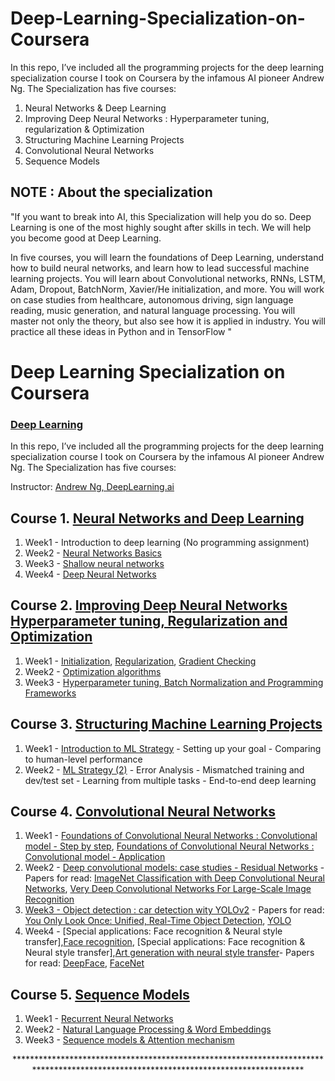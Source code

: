 # Deep-Learning-Specialization-on-Coursera

In this repo, I’ve included all the programming projects for the deep learning specialization course I took on Coursera by the infamous AI pioneer Andrew Ng. The Specialization has five courses: 
   1) Neural Networks &amp; Deep Learning 
   2) Improving Deep Neural Networks : Hyperparameter tuning, regularization &amp; Optimization 
   3) Structuring Machine Learning Projects 
   4) Convolutional Neural Networks 
   5) Sequence Models

## NOTE : About the specialization

"If you want to break into AI, this Specialization will help you do so. Deep Learning is one of the most highly sought after skills in tech. We will help you become good at Deep Learning.

In five courses, you will learn the foundations of Deep Learning, understand how to build neural networks, and learn how to lead successful machine learning projects. You will learn about Convolutional networks, RNNs, LSTM, Adam, Dropout, BatchNorm, Xavier/He initialization, and more. You will work on case studies from healthcare, autonomous driving, sign language reading, music generation, and natural language processing. You will master not only the theory, but also see how it is applied in industry. You will practice all these ideas in Python and in TensorFlow "

# Deep Learning Specialization on Coursera 
### [Deep Learning](https://www.coursera.org/specializations/deep-learning)

In this repo, I’ve included all the programming projects for the deep learning specialization course I took on Coursera by the infamous AI pioneer Andrew Ng. The Specialization has five courses: 

Instructor: [Andrew Ng, DeepLearning.ai]()

 ## Course 1. [Neural Networks and Deep Learning](https://www.youtube.com/watch?v=CS4cs9xVecg&list=PLkDaE6sCZn6Ec-XTbcX1uRg2_u4xOEky0)
 
1. Week1 - Introduction to deep learning (No programming assignment)
2. Week2 - [Neural Networks Basics](https://github.com/tyonas9/Deep-Learning-Specialization-on-Coursera/blob/master/Neural%20Networks%20%26%20Deep%20Learning/Logistic%20Regression%20with%20a%20Neural%20Network%20mindset.ipynb)
3. Week3 - [Shallow neural networks](https://github.com/tyonas9/Deep-Learning-Specialization-on-Coursera/blob/master/Neural%20Networks%20%26%20Deep%20Learning/Planar%20data%20classification%20with%20one%20hidden%20layer.ipynb)
4. Week4 - [Deep Neural Networks](https://github.com/tyonas9/Deep-Learning-Specialization-on-Coursera/blob/master/Neural%20Networks%20%26%20Deep%20Learning/Deep%20Neural%20Network%20-%20Application.ipynb)

## Course 2. [Improving Deep Neural Networks Hyperparameter tuning, Regularization and Optimization](https://www.youtube.com/watch?v=1waHlpKiNyY&list=PLkDaE6sCZn6Hn0vK8co82zjQtt3T2Nkqc)

1. Week1 - [Initialization](https://github.com/tyonas9/Deep-Learning-Specialization-on-Coursera/blob/master/Improving%20Deep%20Neural%20Networks%20:%20Hyperparameter%20tunning%2C%20Regularization%20%26%20Optimization/Initialization.ipynb), [Regularization](https://github.com/tyonas9/Deep-Learning-Specialization-on-Coursera/blob/master/Improving%20Deep%20Neural%20Networks%20:%20Hyperparameter%20tunning%2C%20Regularization%20%26%20Optimization/Regularization.ipynb), [Gradient Checking](https://github.com/tyonas9/Deep-Learning-Specialization-on-Coursera/blob/master/Improving%20Deep%20Neural%20Networks%20:%20Hyperparameter%20tunning%2C%20Regularization%20%26%20Optimization/Gradient%20Checking.ipynb) 
2. Week2 - [Optimization algorithms](https://github.com/tyonas9/Deep-Learning-Specialization-on-Coursera/blob/master/Improving%20Deep%20Neural%20Networks%20:%20Hyperparameter%20tunning%2C%20Regularization%20%26%20Optimization/Optimization%20methods.ipynb)
3. Week3 - [Hyperparameter tuning, Batch Normalization and Programming Frameworks](https://github.com/tyonas9/Deep-Learning-Specialization-on-Coursera/blob/master/Improving%20Deep%20Neural%20Networks%20:%20Hyperparameter%20tunning%2C%20Regularization%20%26%20Optimization/Optimization%20methods.ipynb)

## Course 3. [Structuring Machine Learning Projects](https://www.youtube.com/watch?v=dFX8k1kXhOw&list=PLkDaE6sCZn6E7jZ9sN_xHwSHOdjUxUW_b)

1. Week1 - [Introduction to ML Strategy](https://github.com/tyonas9/Deep-Learning-Specialization-on-Coursera/blob/master/Structuring%20Machine%20Learning%20Projects/Week%201%20Quiz%20-%20Bird%20recognition%20in%20the%20city%20of%20Peacetopia%20(case%20study).md)
         - Setting up your goal
         - Comparing to human-level performance
2. Week2 - [ML Strategy (2)](https://github.com/tyonas9/Deep-Learning-Specialization-on-Coursera/blob/master/Structuring%20Machine%20Learning%20Projects/Week%202%20Quiz%20-%20Autonomous%20driving%20(case%20study).md)
         - Error Analysis
         - Mismatched training and dev/test set
         - Learning from multiple tasks
         - End-to-end deep learning
         
 ## Course 4. [Convolutional Neural Networks](https://www.youtube.com/watch?v=ArPaAX_PhIs&list=PLkDaE6sCZn6Gl29AoE31iwdVwSG-KnDzF)
 
 1. Week1 - [Foundations of Convolutional Neural Networks : Convolutional model - Step by step](https://github.com/tyonas9/Deep-Learning-Specialization-on-Coursera/blob/master/Convolutional%20Neural%20Networks/week_one%20:%20Foundations%20of%20Convolutional%20Neural%20Networks/%20Convolution%20model%20-%20Step%20by%20Step%20-%20v2.ipynb), [Foundations of Convolutional Neural Networks : Convolutional model - Application](https://github.com/tyonas9/Deep-Learning-Specialization-on-Coursera/blob/master/Convolutional%20Neural%20Networks/week_one%20:%20Foundations%20of%20Convolutional%20Neural%20Networks/Convolution%20model%20-%20Application%20-%20v1.ipynb)
 2. Week2 - [Deep convolutional models: case studies - Residual Networks](https://github.com/tyonas9/Deep-Learning-Specialization-on-Coursera/blob/master/Convolutional%20Neural%20Networks/Week_two%20:%20Deep%20Convolutional%20Models%20:%20Case%20Studies/Residual%20Networks%20-%20v1.ipynb) - Papers for read:  [ImageNet Classification with Deep Convolutional
Neural Networks](https://papers.nips.cc/paper/4824-imagenet-classification-with-deep-convolutional-neural-networks.pdf), [Very Deep Convolutional Networks For Large-Scale Image Recognition](https://arxiv.org/pdf/1409.1556.pdf)
 3. [Week3 - Object detection : car detection wity YOLOv2](https://github.com/tyonas9/Deep-Learning-Specialization-on-Coursera/blob/master/Convolutional%20Neural%20Networks/Week_three%20:%20Object%20Detection/Autonomous%20driving%20application%20-%20Car%20detection%20-%20v1.ipynb) - Papers for read: [You Only Look Once:
Unified, Real-Time Object Detection](https://arxiv.org/pdf/1506.02640.pdf), [YOLO](https://arxiv.org/pdf/1612.08242.pdf)
 4. Week4 - [Special applications: Face recognition & Neural style transfer],[Face recognition](https://github.com/tyonas9/Deep-Learning-Specialization-on-Coursera/blob/master/Convolutional%20Neural%20Networks/Week_four%20:%20Special%20applications%20:%20Face%20recognition%20%26%20Neural%20style%20transfer/Face%20Recognition/Face%20Recognition%20for%20the%20Happy%20House%20-%20v2.ipynb), [Special applications: Face recognition & Neural style transfer],[Art generation with neural style transfer](https://github.com/tyonas9/Deep-Learning-Specialization-on-Coursera/blob/master/Convolutional%20Neural%20Networks/Week_four%20:%20Special%20applications%20:%20Face%20recognition%20%26%20Neural%20style%20transfer/Neural%20style%20transfer/Art%20Generation%20with%20Neural%20Style%20Transfer%20-%20v1.ipynb)- Papers for read: [DeepFace](https://www.cs.toronto.edu/~ranzato/publications/taigman_cvpr14.pdf), [FaceNet](https://www.cv-foundation.org/openaccess/content_cvpr_2015/papers/Schroff_FaceNet_A_Unified_2015_CVPR_paper.pdf)
 
 ## Course 5. [Sequence Models](https://www.youtube.com/watch?v=DejHQYAGb7Q&list=PLkDaE6sCZn6F6wUI9tvS_Gw1vaFAx6rd6)
 1. Week1 - [Recurrent Neural Networks](https://github.com/enggen/Deep-Learning-Coursera/tree/master/Sequence%20Models/Week1)
 2. Week2 - [Natural Language Processing & Word Embeddings](https://github.com/enggen/Deep-Learning-Coursera/tree/master/Sequence%20Models/Week2)
 3. Week3 - [Sequence models & Attention mechanism](https://github.com/enggen/Deep-Learning-Coursera/tree/master/Sequence%20Models/Week3)
 
<p align="center"> *************************************************************************************************************************************</p>
